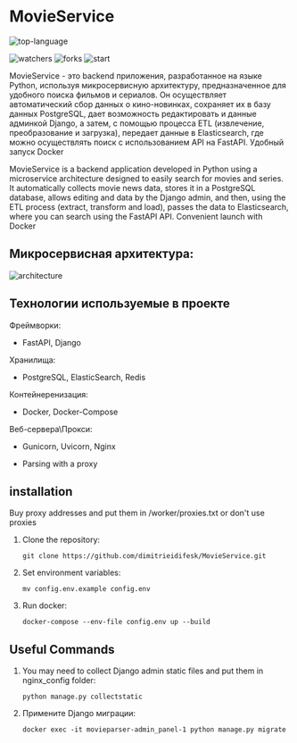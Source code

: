 # MovieService
![top-language](https://img.shields.io/github/languages/top/dimitrieidifesk/MovieService)

![watchers](https://img.shields.io/github/watchers/dimitrieidifesk/MovieService?style=social)
![forks](https://img.shields.io/github/forks/dimitrieidifesk/MovieService?style=social)
![start](https://img.shields.io/github/stars/dimitrieidifesk/MovieService?style=social)

MovieService - это backend приложения, разработанное на языке Python, используя микросервисную архитектуру, предназначенное для удобного поиска фильмов и сериалов.
Он осуществляет автоматический сбор данных о кино-новинках, сохраняет их в базу данных PostgreSQL, дает возможность редактировать и данные админкой Django, а затем, с помощью процесса ETL 
(извлечение, преобразование и загрузка), передает данные в Elasticsearch, где можно осуществлять поиск с использованием API на FastAPI.
Удобный запуск Docker

MovieService is a backend application developed in Python using a microservice architecture designed to easily search for movies and series.
It automatically collects movie news data, stores it in a PostgreSQL database, allows editing and data by the Django admin, and then, using the ETL process
(extract, transform and load), passes the data to Elasticsearch, where you can search using the FastAPI API.
Convenient launch with Docker

## Микросервисная архитектура:
![architecture](https://github.com/dimitrieidifesk/MovieService/assets/123076304/04793da4-3707-4599-bddb-a277c96b951e)

## Технологии используемые в проекте

Фреймворки:

- FastAPI, Django

Хранилища:

- PostgreSQL, ElasticSearch, Redis

Контейнеренизация:

- Docker, Docker-Compose

Веб-сервера\Прокси:

- Gunicorn, Uvicorn, Nginx

- Parsing with a proxy

## installation
Buy proxy addresses and put them in /worker/proxies.txt or don't use proxies

1. Clone the repository:
   
       git clone https://github.com/dimitrieidifesk/MovieService.git
2. Set environment variables:
   
       mv config.env.example config.env
3. Run docker:
   
       docker-compose --env-file config.env up --build


## Useful Commands
1. You may need to collect Django admin static files and put them in nginx_config folder:
   
       python manage.py collectstatic
2. Примените Django миграции:
   
       docker exec -it movieparser-admin_panel-1 python manage.py migrate
